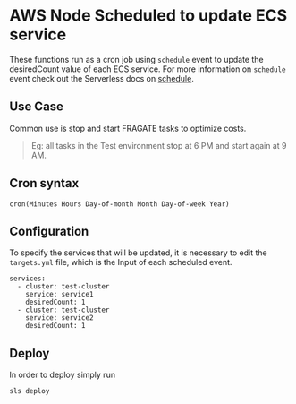 # AWS Node Scheduled to update ECS service

These functions run as a cron job using  `schedule` event to update  the desiredCount value of each ECS service. 
For more information on `schedule` event check out the Serverless docs on [schedule](https://serverless.com/framework/docs/providers/aws/events/schedule/).

## Use Case

Common use is stop and start FRAGATE tasks to optimize costs.

> Eg: all tasks in the Test environment stop at 6 PM and start again at 9 AM.

## Cron syntax

    cron(Minutes Hours Day-of-month Month Day-of-week Year)
   
    
## Configuration

To specify the services that will be updated, it is necessary to edit the `targets.yml` file, which is the Input of each scheduled event.

```
services:
  - cluster: test-cluster
    service: service1
    desiredCount: 1
  - cluster: test-cluster
    service: service2
    desiredCount: 1
```

## Deploy

In order to deploy simply run

    sls deploy
